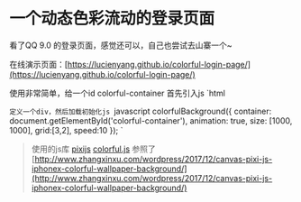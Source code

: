 # 一个动态色彩流动的登录页面
看了QQ 9.0 的登录页面，感觉还可以，自己也尝试去山寨一个~  

在线演示页面：[https://lucienyang.github.io/colorful-login-page/](https://lucienyang.github.io/colorful-login-page/)  

使用非常简单，给一个id colorful-container
首先引入js
`html
<script type="text/javascript" src="./js/pixi.min.js"></script>
<script type="text/javascript" src="./js/colorful-min.js"></script>
`
定义一个div，然后加载初始化js 
`javascript
colorfulBackground({
  container: document.getElementById('colorful-container'),
  animation: true,
  size: [1000, 1000],
  grid:[3,2],
  speed:10
});
`
>使用的js库
>[pixijs](http://www.pixijs.com/)
>[colorful.js](http://www.zhangxinxu.com/study/201712/colorful-min.js)
>参照了[http://www.zhangxinxu.com/wordpress/2017/12/canvas-pixi-js-iphonex-colorful-wallpaper-background/](http://www.zhangxinxu.com/wordpress/2017/12/canvas-pixi-js-iphonex-colorful-wallpaper-background/)
